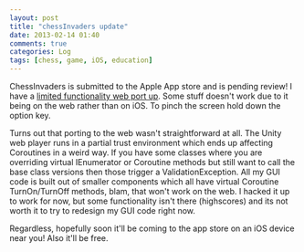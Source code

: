 ```yaml
---
layout: post
title: "chessInvaders update"
date: 2013-02-14 01:40
comments: true
categories: Log 
tags: [chess, game, iOS, education]
---
```


ChessInvaders is submitted to the Apple App store and is pending review!  I have a [limited functionality web port up](/chessinvaders/webplayer/). Some stuff doesn't work due to it being on the web rather than on iOS.  To pinch the screen hold down the option key. 

Turns out that porting to the web wasn't straightforward at all. The Unity web player runs in a partial trust environment which ends up affecting Coroutines in a weird way.  If you have some classes where you are overriding virtual IEnumerator or Coroutine methods but still want to call the base class versions then those trigger a ValidationException.  All my GUI code is built out of smaller components which all have virtual Coroutine TurnOn/TurnOff methods, blam, that won't work on the web.  I hacked it up to work for now, but some functionality isn't there (highscores) and its not worth it to try to redesign my GUI code right now.

Regardless, hopefully soon it'll be coming to the app store on an iOS device near you!  Also it'll be free. 


